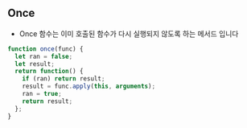 
## Once
- Once 함수는 이미 호출된 함수가 다시 실행되지 않도록 하는 메서드 입니다
```js
function once(func) {
  let ran = false;
  let result;
  return function() {
    if (ran) return result;
    result = func.apply(this, arguments);
    ran = true;
    return result;
  };
}
```